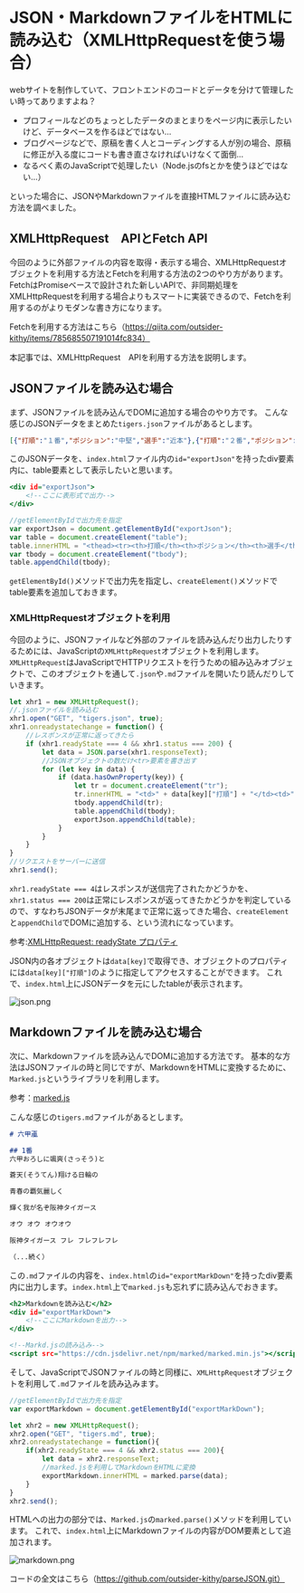 # JSON・MarkdownファイルをHTMLに読み込む（XMLHttpRequestを使う場合）
webサイトを制作していて、フロントエンドのコードとデータを分けて管理したい時ってありますよね？

- プロフィールなどのちょっとしたデータのまとまりをページ内に表示したいけど、データベースを作るほどではない…
- ブログページなどで、原稿を書く人とコーディングする人が別の場合、原稿に修正が入る度にコードも書き直さなければいけなくて面倒…
- なるべく素のJavaScriptで処理したい（Node.jsのfsとかを使うほどではない...）

といった場合に、JSONやMarkdownファイルを直接HTMLファイルに読み込む方法を調べました。

## XMLHttpRequest　APIとFetch API
今回のように外部ファイルの内容を取得・表示する場合、XMLHttpRequestオブジェクトを利用する方法とFetchを利用する方法の2つのやり方があります。
FetchはPromiseベースで設計された新しいAPIで、非同期処理をXMLHttpRequestを利用する場合よりもスマートに実装できるので、Fetchを利用するのがよりモダンな書き方になります。

Fetchを利用する方法はこちら（https://qiita.com/outsider-kithy/items/785685507191014fc834）

本記事では、XMLHttpRequest　APIを利用する方法を説明します。

## JSONファイルを読み込む場合
まず、JSONファイルを読み込んでDOMに追加する場合のやり方です。
こんな感じのJSONデータをまとめた`tigers.json`ファイルがあるとします。

```JSON:tigers.json
[{"打順":"１番","ポジション":"中堅","選手":"近本"},{"打順":"２番","ポジション":"二塁","選手":"中野"},{"打順":"３番","ポジション":"右翼","選手":"森下"},{"打順":"４番","ポジション":"一塁","選手":"大山"},{"打順":"５番","ポジション":"三塁","選手":"佐藤輝"},{"打順":"６番","ポジション":"左翼","選手":"ノイジー"},{"打順":"７番","ポジション":"捕手","選手":"坂本"},{"打順":"８番","ポジション":"遊撃","選手":"木浪"},{"打順":"９番","ポジション":"投手","選手":"才木"}]
```

このJSONデータを、`index.html`ファイル内の`id="exportJson"`を持ったdiv要素内に、table要素として表示したいと思います。

```HTML:index.html
<div id="exportJson">
    <!--ここに表形式で出力-->
</div>
```

```JavaScript:script.js
//getElementByIdで出力先を指定
var exportJson = document.getElementById("exportJson");
var table = document.createElement("table");
table.innerHTML = "<thead><tr><th>打順</th><th>ポジション</th><th>選手</th></tr></thead>";
var tbody = document.createElement("tbody");
table.appendChild(tbody);
```
`getElementById()`メソッドで出力先を指定し、`createElement()`メソッドでtable要素を追加しておきます。

### XMLHttpRequestオブジェクトを利用
今回のように、JSONファイルなど外部のファイルを読み込んだり出力したりするためには、JavaScriptの`XMLHttpRequest`オブジェクトを利用します。`XMLHttpRequest`はJavaScriptでHTTPリクエストを行うための組み込みオブジェクトで、このオブジェクトを通して`.json`や`.md`ファイルを開いたり読んだりしていきます。

```JavaScript:script.js
let xhr1 = new XMLHttpRequest();
//.jsonファイルを読み込む
xhr1.open("GET", "tigers.json", true);
xhr1.onreadystatechange = function() {
    //レスポンスが正常に返ってきたら
    if (xhr1.readyState === 4 && xhr1.status === 200) {
        let data = JSON.parse(xhr1.responseText);
        //JSONオブジェクトの数だけ<tr>要素を書き出す
        for (let key in data) {
            if (data.hasOwnProperty(key)) {
                let tr = document.createElement("tr");
                tr.innerHTML = "<td>" + data[key]["打順"] + "</td><td>" + data[key]["ポジション"] + "</td><td>" + data[key]["選手"] + "</td>";
                tbody.appendChild(tr);
                table.appendChild(tbody);
                exportJson.appendChild(table);
            }
        }
    }
}
//リクエストをサーバーに送信
xhr1.send();
```

`xhr1.readyState === 4`はレスポンスが送信完了されたかどうかを、`xhr1.status === 200`は正常にレスポンスが返ってきたかどうかを判定しているので、すなわちJSONデータが末尾まで正常に返ってきた場合、`createElement`と`appendChild`でDOMに追加する、という流れになっています。

参考:[XMLHttpRequest: readyState プロパティ](https://developer.mozilla.org/ja/docs/Web/API/XMLHttpRequest/readyState)

JSON内の各オブジェクトは`data[key]`で取得でき、オブジェクトのプロパティには`data[key]["打順"]`のように指定してアクセスすることができます。
これで、`index.html`上にJSONデータを元にしたtableが表示されます。

![json.png](https://qiita-image-store.s3.ap-northeast-1.amazonaws.com/0/2781928/abfec5db-e464-038a-0b0b-fd3a12682338.png)

## Markdownファイルを読み込む場合
次に、Markdownファイルを読み込んでDOMに追加する方法です。
基本的な方法はJSONファイルの時と同じですが、MarkdownをHTMLに変換するために、
`Marked.js`というライブラリを利用します。

参考：[marked.js](https://marked.js.org/)

こんな感じの`tigers.md`ファイルがあるとします。

```Markdown:tigers.md
# 六甲颪

## 1番
六甲おろしに颯爽(さっそう)と

蒼天(そうてん)翔ける日輪の

青春の覇気麗しく

輝く我が名ぞ阪神タイガース

オウ オウ オウオウ

阪神タイガース フレ フレフレフレ

（...続く）
```

この`.md`ファイルの内容を、`index.html`の`id="exportMarkDown"`を持ったdiv要素内に出力します。`index.html`上で`marked.js`も忘れずに読み込んでおきます。

```HTML:index.html
<h2>Markdownを読み込む</h2>
<div id="exportMarkDown">
    <!--ここにMarkdownを出力-->
</div>

<!--Markd.jsの読み込み-->
<script src="https://cdn.jsdelivr.net/npm/marked/marked.min.js"></script>
```

そして、JavaScriptでJSONファイルの時と同様に、`XMLHttpRequest`オブジェクトを利用して`.md`ファイルを読み込みます。

```JavaScript:script.js
//getElementByIdで出力先を指定
var exportMarkdown = document.getElementById("exportMarkDown");

let xhr2 = new XMLHttpRequest();
xhr2.open("GET", "tigers.md", true);
xhr2.onreadystatechange = function(){
    if(xhr2.readyState === 4 && xhr2.status === 200){
        let data = xhr2.responseText;
        //marked.jsを利用してMarkdownをHTMLに変換
        exportMarkdown.innerHTML = marked.parse(data);
    }
}
xhr2.send();
```

HTMLへの出力の部分では、`Marked.js`の`marked.parse()`メソッドを利用しています。
これで、`index.html`上にMarkdownファイルの内容がDOM要素として追加されます。

![markdown.png](https://qiita-image-store.s3.ap-northeast-1.amazonaws.com/0/2781928/93b2bbba-1c3d-b0cf-10da-0617866f7424.png)

コードの全文はこちら（https://github.com/outsider-kithy/parseJSON.git）